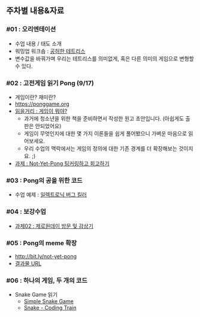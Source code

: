 ## 주차별 내용&자료

### #01 : 오리엔테이션
 * 수업 내용 / 태도 소개
 * 워밍업 워크숍 : [공허한 테트리스](http://bit.ly/void-tetris)
  * 변수값을 바꿔가며 우리는 테트리스를 의미없게, 혹은 다른 의미의 게임으로 변형할 수 있다.

### #02 : 고전게임 읽기 Pong (9/17)
 * 게임이란? 재미란?
 * <https://ponggame.org>
 * [읽을거리 : 게임이 뭐야?](assets/5_1_what_is_game.pdf)
   * 과거에 청소년을 위한 책을 준비하면서 작성한 원고 초안입니다. (아쉽게도 출판은 안되었어요)
   * 게임이 무엇인지에 대한 몇 가지 이론들을 쉽게 풀어봤으니 가벼운 마음으로 읽어보세요.
   * 우리 수업의 맥락에서는 게임의 정의에 대한 기존 경계를 더 확장해보는 것이지요. ;)
 * [과제 : Not-Yet-Pong 팅커링하고 회고하기](homework.md)

### #03 : Pong의 공을 위한 코드
 * 수업 예제 : [일렉트로닉 버그 킬러](https://editor.p5js.org/picxenk@gmail.com/sketches/eR4mDXHvq)

### #04 : 보강수업
 * [과제02 : 제로원데이 방문 및 감상기](homework.md)

### #05 : Pong의 meme 확장
 * <http://bit.ly/not-yet-pong>
 * [결과물 URL](https://docs.google.com/spreadsheets/d/1crOHibQieIt45jgFwpQQCK5rkDYapaugC1iKaadXj2M/edit?usp=sharing)

### #06 : 하나의 게임, 두 개의 코드
 * Snake Game 읽기
   * [Simple Snake Game](https://editor.p5js.org/picxenk@gmail.com/sketches/diPSYswv_)
   * [Snake - Coding Train](https://editor.p5js.org/picxenk@gmail.com/sketches/ZQwCfX6yd)
